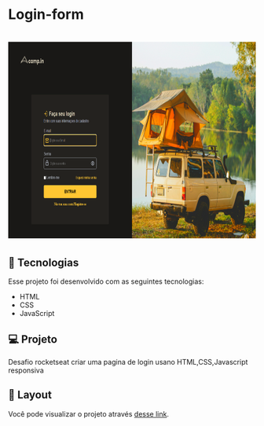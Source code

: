 # Login-form
<h1 align="center">
  <img  src="images/screenshootfulsize.png"  height="400px" />
</h1>

## 🚀 Tecnologias

Esse projeto foi desenvolvido com as seguintes tecnologias:

- HTML
- CSS
- JavaScript

## 💻 Projeto

Desafio rocketseat criar uma pagina de login usano HTML,CSS,Javascript responsiva 

## 🔖 Layout
Você pode visualizar o projeto  através [desse link]().
